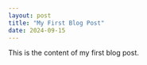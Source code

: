 ```yaml
---
layout: post
title: "My First Blog Post"
date: 2024-09-15
---
```


This is the content of my first blog post.
